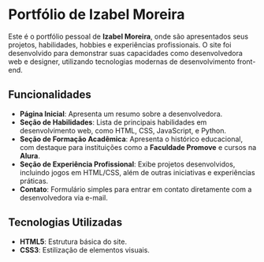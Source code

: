 # Portfólio de Izabel Moreira

Este é o portfólio pessoal de **Izabel Moreira**, onde são apresentados seus projetos, habilidades, hobbies e experiências profissionais. O site foi desenvolvido para demonstrar suas capacidades como desenvolvedora web e designer, utilizando tecnologias modernas de desenvolvimento front-end.

## Funcionalidades

- **Página Inicial**: Apresenta um resumo sobre a desenvolvedora.
- **Seção de Habilidades**: Lista de principais habilidades em desenvolvimento web, como HTML, CSS, JavaScript, e Python.
- **Seção de Formação Acadêmica**: Apresenta o histórico educacional, com destaque para instituições como a  **Faculdade Promove** e cursos na **Alura**.
- **Seção de Experiência Profissional**: Exibe projetos desenvolvidos, incluindo jogos em HTML/CSS, além de outras iniciativas e experiências práticas.
- **Contato**: Formulário simples para entrar em contato diretamente com a desenvolvedora via e-mail.

## Tecnologias Utilizadas

- **HTML5**: Estrutura básica do site.
- **CSS3**: Estilização de elementos visuais.


